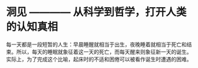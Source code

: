 # 洞见 ———— 从科学到哲学，打开人类的认知真相

每一天都是一段短暂的人生：早晨睡醒就相当于出生，夜晚睡着就相当于死亡和结束。所以，每天的睡眠就象征着这一天的死亡，而每天醒来则象征新一天的诞生。实际上，为了完成这个比喻，起床时的不适和困倦可以被看作诞生时遭遇的困难。 


